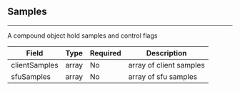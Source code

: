 ## Samples
---


A compound object hold samples and control flags


Field | Type | Required | Description 
--- | --- | --- | ---
clientSamples | array | No | array of client samples
sfuSamples | array | No | array of sfu samples